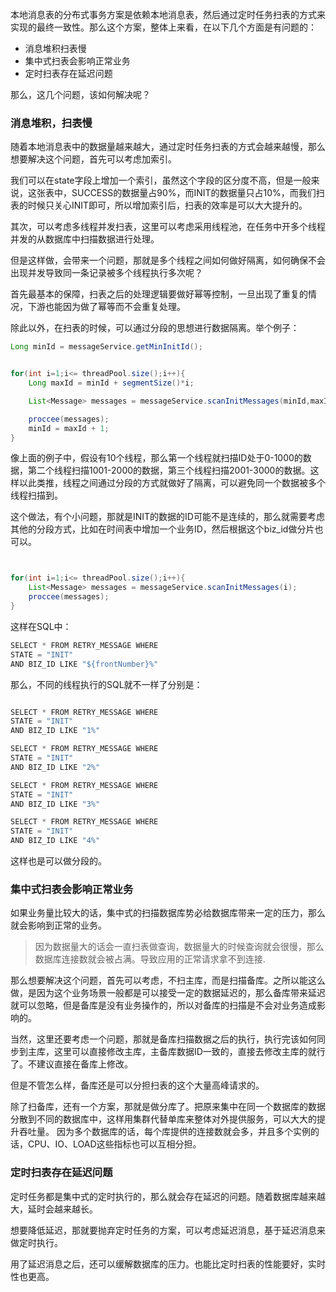 本地消息表的分布式事务方案是依赖本地消息表，然后通过定时任务扫表的方式来实现的最终一致性。那么这个方案，整体上来看，在以下几个方面是有问题的： 

- 消息堆积扫表慢 
- 集中式扫表会影响正常业务 
- 定时扫表存在延迟问题 

那么，这几个问题，该如何解决呢？ 

### 消息堆积，扫表慢

随着本地消息表中的数据量越来越大，通过定时任务扫表的方式会越来越慢，那么想要解决这个问题，首先可以考虑加索引。  

我们可以在state字段上增加一个索引，虽然这个字段的区分度不高，但是一般来说，这张表中，SUCCESS的数据量占90%，而INIT的数据量只占10%，而我们扫表的时候只关心INIT即可，所以增加索引后，扫表的效率是可以大大提升的。 

其次，可以考虑多线程并发扫表，这里可以考虑采用线程池，在任务中开多个线程并发的从数据库中扫描数据进行处理。 

但是这样做，会带来一个问题，那就是多个线程之间如何做好隔离，如何确保不会出现并发导致同一条记录被多个线程执行多次呢？  

首先最基本的保障，扫表之后的处理逻辑要做好幂等控制，一旦出现了重复的情况，下游也能因为做了幂等而不会重复处理。

除此以外，在扫表的时候，可以通过分段的思想进行数据隔离。举个例子： 

```java
Long minId = messageService.getMinInitId();


for(int i=1;i<= threadPool.size();i++){
    Long maxId = minId + segmentSize()*i;

    List<Message> messages = messageService.scanInitMessages(minId,maxId);

    proccee(messages);
    minId = maxId + 1;
}
```

   

像上面的例子中，假设有10个线程，那么第一个线程就扫描ID处于0-1000的数据，第二个线程扫描1001-2000的数据，第三个线程扫描2001-3000的数据。这样以此类推，线程之间通过分段的方式就做好了隔离，可以避免同一个数据被多个线程扫描到。  

这个做法，有个小问题，那就是INIT的数据的ID可能不是连续的，那么就需要考虑其他的分段方式，比如在时间表中增加一个业务ID，然后根据这个biz_id做分片也可以。 

```java


for(int i=1;i<= threadPool.size();i++){
    List<Message> messages = messageService.scanInitMessages(i);
    proccee(messages);
}
```



这样在SQL中： 

```java
SELECT * FROM RETRY_MESSAGE WHERE 
STATE = "INIT"
AND BIZ_ID LIKE "${frontNumber}%"
```



那么，不同的线程执行的SQL就不一样了分别是： 

```java

SELECT * FROM RETRY_MESSAGE WHERE 
STATE = "INIT"
AND BIZ_ID LIKE "1%"

SELECT * FROM RETRY_MESSAGE WHERE 
STATE = "INIT"
AND BIZ_ID LIKE "2%"

SELECT * FROM RETRY_MESSAGE WHERE 
STATE = "INIT"
AND BIZ_ID LIKE "3%"

SELECT * FROM RETRY_MESSAGE WHERE 
STATE = "INIT"
AND BIZ_ID LIKE "4%"
```



这样也是可以做分段的。 

### 集中式扫表会影响正常业务 

如果业务量比较大的话，集中式的扫描数据库势必给数据库带来一定的压力，那么就会影响到正常的业务。 

> 因为数据量大的话会一直扫表做查询，数据量大的时候查询就会很慢，那么数据库连接数就会被占满。导致应用的正常请求拿不到连接. 

那么想要解决这个问题，首先可以考虑，不扫主库，而是扫描备库。之所以能这么做，是因为这个业务场景一般都是可以接受一定的数据延迟的，那么备库带来延迟就可以忽略，但是备库是没有业务操作的，所以对备库的扫描是不会对业务造成影响的。  

当然，这里还要考虑一个问题，那就是备库扫描数据之后的执行，执行完该如何同步到主库，这里可以直接修改主库，主备库数据ID一致的，直接去修改主库的就行了。不建议直接在备库上修改。  

但是不管怎么样，备库还是可以分担扫表的这个大量高峰请求的。  

除了扫备库，还有一个方案，那就是做分库了。把原来集中在同一个数据库的数据分散到不同的数据库中，这样用集群代替单库来整体对外提供服务，可以大大的提升吞吐量。  因为多个数据库的话，每个库提供的连接数就会多，并且多个实例的话，CPU、IO、LOAD这些指标也可以互相分担。 

### 定时扫表存在延迟问题 

定时任务都是集中式的定时执行的，那么就会存在延迟的问题。随着数据库越来越大，延时会越来越长。  

想要降低延迟，那就要抛弃定时任务的方案，可以考虑延迟消息，基于延迟消息来做定时执行。  

用了延迟消息之后，还可以缓解数据库的压力。也能比定时扫表的性能要好，实时性也更高。 